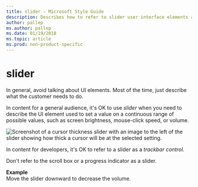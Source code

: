 ```yaml
---
title: slider - Microsoft Style Guide
description: Describes how to refer to slider user interface elements and provides an example of referring to a slider in content.
author: pallep
ms.author: pallep
ms.date: 01/19/2018
ms.topic: article
ms.prod: non-product-specific
---
```


# slider

In general, avoid talking about UI elements. Most of the time, just describe what the customer needs to do.

In content for a general audience, it's OK to use *slider* when
you need to describe the UI element used to set a value on a continuous
range of possible values, such as screen brightness, mouse-click speed,
or volume. 

![Screenshot of a cursor thickness slider with an image to the left of the slider showing how thick a cursor will be at the selected setting.](media/slider/1637616098.png)

In content for developers, it's OK to refer to a slider as a *trackbar control*.

Don't refer to the scroll box or a progress indicator as a slider.

**Example**  
Move the slider downward to decrease the volume.  
